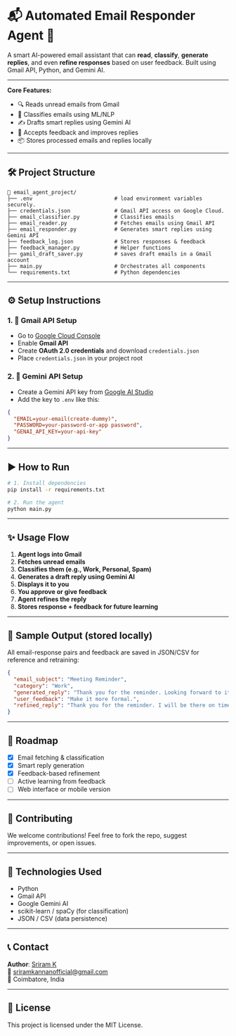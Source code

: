 # 📬 Automated Email Responder Agent 🤖

A smart AI-powered email assistant that can **read**, **classify**, **generate replies**, and even **refine responses** based on user feedback. Built using Gmail API, Python, and Gemini AI.

---


**Core Features:**
- 🔍 Reads unread emails from Gmail
- 🧠 Classifies emails using ML/NLP
- ✍️ Drafts smart replies using Gemini AI
- 🔁 Accepts feedback and improves replies
- 📦 Stores processed emails and replies locally

---

## 🛠️ Project Structure

```
📁 email_agent_project/
├── .env                          # load environment variables securely.
├── credentials.json              # Gmail API access on Google Cloud.
├── email_classifier.py           # Classifies emails
├── email_reader.py               # Fetches emails using Gmail API
├── email_responder.py            # Generates smart replies using Gemini API
├── feedback_log.json             # Stores responses & feedback
├── feedback_manager.py           # Helper functions
├── gamil_draft_saver.py          # saves draft emails in a Gmail account
├── main.py                       # Orchestrates all components
└── requirements.txt              # Python dependencies
```

---

## ⚙️ Setup Instructions

### 1. 🔐 Gmail API Setup

- Go to [Google Cloud Console](https://console.cloud.google.com/)
- Enable **Gmail API**
- Create **OAuth 2.0 credentials** and download `credentials.json`
- Place `credentials.json` in your project root

### 2. 🔑 Gemini API Setup

- Create a Gemini API key from [Google AI Studio](https://aistudio.google.com/app/apikey)
- Add the key to `.env` like this:

```json
{
  "EMAIL=your-email(create-dummy)",
  "PASSWORD=your-password-or-app password",
  "GENAI_API_KEY=your-api-key"
}
```

---

## ▶️ How to Run

```bash
# 1. Install dependencies
pip install -r requirements.txt

# 2. Run the agent
python main.py
```

---

## ✨ Usage Flow

1. **Agent logs into Gmail**
2. **Fetches unread emails**
3. **Classifies them (e.g., Work, Personal, Spam)**
4. **Generates a draft reply using Gemini AI**
5. **Displays it to you**
6. **You approve or give feedback**
7. **Agent refines the reply**
8. **Stores response + feedback for future learning**

---

## 📁 Sample Output (stored locally)

All email-response pairs and feedback are saved in JSON/CSV for reference and retraining:

```json
{
  "email_subject": "Meeting Reminder",
  "category": "Work",
  "generated_reply": "Thank you for the reminder. Looking forward to it.",
  "user_feedback": "Make it more formal.",
  "refined_reply": "Thank you for the reminder. I will be there on time. Looking forward to our discussion."
}
```

---

## 📌 Roadmap

- [x] Email fetching & classification
- [x] Smart reply generation
- [x] Feedback-based refinement
- [ ] Active learning from feedback
- [ ] Web interface or mobile version

---

## 🤝 Contributing

We welcome contributions! Feel free to fork the repo, suggest improvements, or open issues.

---

## 🧠 Technologies Used

- Python
- Gmail API
- Google Gemini AI
- scikit-learn / spaCy (for classification)
- JSON / CSV (data persistence)

---

## 📞 Contact

**Author**: [Sriram K](https://www.linkedin.com/in/sriram-k-94b539283)  
📧 sriramkannanofficial@gmail.com  
📍 Coimbatore, India

---

## 📄 License

This project is licensed under the MIT License.
